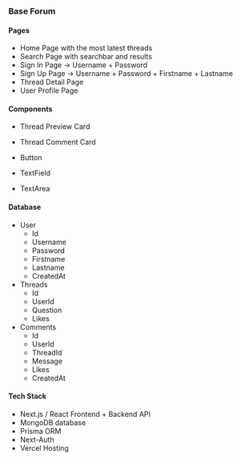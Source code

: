 ### Base Forum

#### Pages

- Home Page with the most latest threads
- Search Page with searchbar and results
- Sign In Page -> Username + Password
- Sign Up Page -> Username + Password + Firstname + Lastname
- Thread Detail Page
- User Profile Page


#### Components

- Thread Preview Card
- Thread Comment Card

- Button
- TextField
- TextArea


#### Database

- User
    - Id
    - Username
    - Password
    - Firstname
    - Lastname
    - CreatedAt
- Threads
    - Id
    - UserId
    - Question
    - Likes
- Comments
    - Id
    - UserId
    - ThreadId
    - Message
    - Likes
    - CreatedAt

#### Tech Stack

- Next.js / React Frontend + Backend API
- MongoDB database
- Prisma ORM
- Next-Auth
- Vercel Hosting
